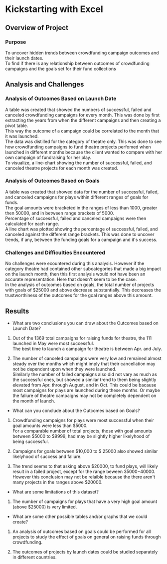 # Kickstarting with Excel


## Overview of Project

### Purpose

To uncover hidden trends between crowdfunding campaign outcomes and their launch dates.\
To find if there is any relationship between outcomes of crowdfunding campaigns and the goals set for their fund collections


## Analysis and Challenges

### Analysis of Outcomes Based on Launch Date

A table was created that showed the numbers of successful, failed and canceled crowdfunding campaigns for every month. This was done by first extracting the years from when the different campaigns and then creating a pivot table.\
This way the outcome of a campaign could be correlated to the month that it was launched.\
The data was distilled for the category of theatre only. This was done to see how crowdfunding campaigns to fund theatre projects perfomed when launched in different months because the client wanted to compare with her own campaign of fundraising for her play.\
To visualize, a line-chart showing the number of successful, failed, and canceled theatre projects for each month was created.

### Analysis of Outcomes Based on Goals

A table was created that showed data for the number of successful, failed, and canceled campaigns for plays within different ranges of goals for funds.\
The goal amounts were bracketed in the ranges of less than 1000, greater then 50000, and in between range brackets of 5000.\
Percentage of successful, failed and canceled campaigns were then calculated for each range.  
A line chart was plotted showing the percentage of successful, failed, and canceled against the different range brackets. This was done to uncover trends, if any, between the funding goals for a campaign and it's success.

### Challenges and Difficulties Encountered
No challenges were ecountered during this analysis. However if the category theatre had contained other subcategories that made a big impact on the launch month, then this first analysis would not have been an accurate representation. Here that doesn't seem to be the case.\
In the analysis of outcomes based on goals, the total number of projects with goals of $25000 and above decrease substantially. This decreases the trustworthiness of the outcomes for the goal ranges above this amount.


## Results

- What are two conclusions you can draw about the Outcomes based on Launch Date?

1) Out of the 1369 total campaigns for raising funds for theatre, the 111 launched in May were most successful.\
The best time to launch a campaign for theatre is between Apr. and July.

2) The number of canceled campaigns were very low and remained almost steady over the months which might imply that their cancellation may not be dependent upon when they were launched.\
Similarly the number of failed campaigns also did not vary as much as the successful ones, but showed a similar trend to them being slightly elevated from Apr. through August, and in Oct. This could be bacause most campaigns for plays are launched during these months. Or maybe the faliure of theatre campaigns may not be completely dependent on the month of launch.


- What can you conclude about the Outcomes based on Goals?

1) Crowdfunding campaigns for plays were most successful when their goal amounts were less than $5000.\
For a comparable number of total projects, those with goal amounts between $5000 to $9999, had may be slightly higher likelyhood of being successful.

2) Campaigns for goals between $10,000 to $ 25000 also showed similar likelyhood of success and faliure. 

3) The trend seems to that asking above $20000, to fund plays, will likely result in a failed project, except for the range beween $35000-$40000. However this conclusion may not be relaible because the there aren't many projects in the ranges above $20000.


- What are some limitations of this dataset?

1) The number of campaigns for plays that have a very high goal amount (above $25000) is very limited.


- What are some other possible tables and/or graphs that we could create?

1) An analysis of outcomes based on goals could be performed for all projects to study the effect of goals on general on raising funds through crowdfunding.

2) The outcomes of projects by launch dates could be studied separately in different countries.
